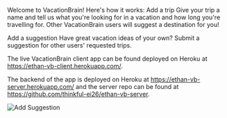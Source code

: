 Welcome to VacationBrain! Here's how it works:
Add a trip
Give your trip a name and tell us what you're looking for in a vacation and how long you're travelling for.
Other VacationBrain users will suggest a destination for you!

Add a suggestion
Have great vacation ideas of your own? Submit a suggestion for other users' requested trips.

The live VacationBrain client app can be found deployed on Heroku at https://ethan-vb-client.herokuapp.com/.

The backend of the app is deployed on Heroku at https://ethan-vb-server.herokuapp.com/ and the server repo can be found at https://github.com/thinkful-ei26/ethan-vb-server.

![Add Suggestion](../readme-images/vb-v1-add-suggestion.PNG)
